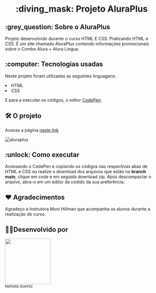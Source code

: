  <h1 align="center"> :diving_mask: Projeto AluraPlus </h1>
 
 <h2> :grey_question: Sobre o AluraPlus </h2>
 
Projeto desenvolvido durante o curso HTML E CSS: Praticando HTML e CSS. É um site chamado AluraPlus contendo informações promocionais sobre o Combo Alura + Alura Língua.

<h2>:computer: Tecnologias usadas </h2>

Neste projeto foram utilizadas as seguintes linguagens:

<li>HTML</li>
<li>CSS</li>


E para a executar os códigos, o editor [CodePen](https://codepen.io/).

<h2> 🛠️ O projeto</h2>

Acesse a página [neste link](https://alura-plus-nu-puce.vercel.app/)

![aluraplus](https://user-images.githubusercontent.com/101743082/225170699-cc8f1a55-f793-4934-a322-49e431edd642.gif)

<h2> :unlock: Como executar </h2>

Acessando o CodePen e copiando os códigos nas respectivas abas de HTML e CSS ou realize o download dos arquivos que estão na **branch main**, clique em code e em seguida download zip. Após descompactar o arquivo, abra-o em um editor de códido da sua preferência.


<h2> ❤ Agradecimentos </h2>

Agradeço a Instrutora Moni Hillman que acompanha os alunos durante a realização do curso.


<h2> 👩‍💻Desenvolvido por </h2>
 <img src="https://avatars.githubusercontent.com/u/101743082?v=4" width=150><br><sub>Nathália Queiróz</sub>
